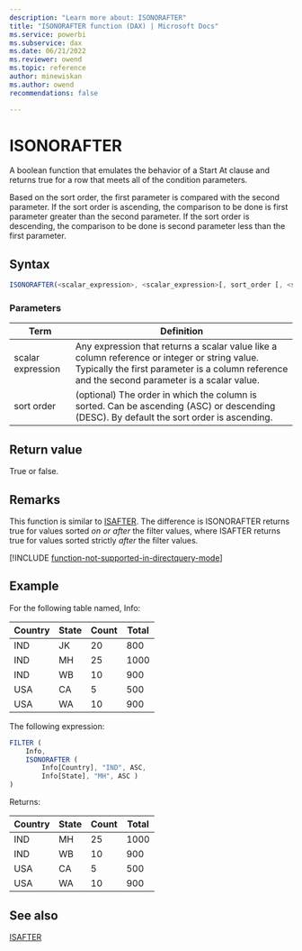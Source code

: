 ```yaml
---
description: "Learn more about: ISONORAFTER"
title: "ISONORAFTER function (DAX) | Microsoft Docs"
ms.service: powerbi 
ms.subservice: dax 
ms.date: 06/21/2022
ms.reviewer: owend
ms.topic: reference
author: minewiskan
ms.author: owend 
recommendations: false

---
```

# ISONORAFTER
  
A boolean function that emulates the behavior of a Start At clause and returns true for a row that meets all of the condition parameters.
  
Based on the sort order, the first parameter is compared with the second parameter. If the sort order is ascending, the comparison to be done is first parameter greater than the second parameter. If the sort order is descending, the comparison to be done is second parameter less than the first parameter.  
  
## Syntax  
  
```js  
ISONORAFTER(<scalar_expression>, <scalar_expression>[, sort_order [, <scalar_expression>, <scalar_expression>[, sort_order]]…)  
```
  
### Parameters  
  
|Term|Definition|  
|--------|--------------|  
|scalar expression|Any expression that returns a scalar value like a column reference or integer or string value. Typically the first parameter is a column reference and the second parameter is a scalar value.|  
|sort order|(optional) The order in which the column is sorted. Can be ascending (ASC) or descending (DESC). By default the sort order is ascending.|  
  
## Return value

True or false.  

## Remarks

This function is similar to [ISAFTER](isafter-function-dax.md). The difference is ISONORAFTER returns true for values sorted *on or after* the filter values, where ISAFTER returns true for values sorted strictly *after* the filter values.

[!INCLUDE [function-not-supported-in-directquery-mode](includes/function-not-supported-in-directquery-mode.md)]

## Example

For the following table named, Info:  
  
|Country|State|Count|Total|  
|-----------|---------|---------|---------|  
|IND|JK|20|800|  
|IND|MH|25|1000|  
|IND|WB|10|900|  
|USA|CA|5|500|  
|USA|WA|10|900|  

The following expression:

```js
FILTER (
    Info,
    ISONORAFTER (
        Info[Country], "IND", ASC,
        Info[State], "MH", ASC )
)
```

Returns:

|Country|State|Count|Total|  
|-----------|---------|---------|---------|  
|IND|MH|25|1000|  
|IND|WB|10|900|  
|USA|CA|5|500|  
|USA|WA|10|900|  

## See also

[ISAFTER](isafter-function-dax.md)